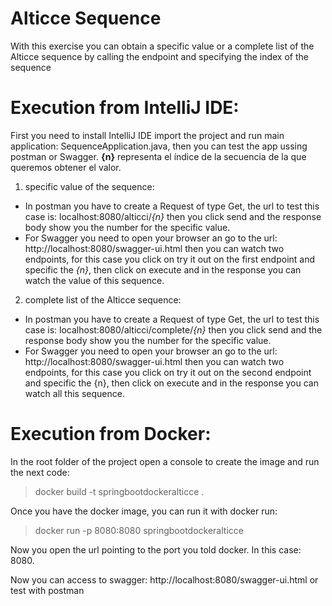# Alticce Sequence
With this exercise you can obtain a specific value or a complete list of the Alticce sequence by calling the endpoint and specifying the index of the sequence

# Execution from IntelliJ IDE:
First you need to install IntelliJ IDE import the project and run main application: SequenceApplication.java, then you can test the app ussing postman or Swagger.
**{n}** representa el índice de la secuencia de la que queremos obtener el valor.

1. specific value of the sequence:
- In postman you have to create a Request of type Get, the url to test this case is: localhost:8080/alticci/*{n}* then you click send and the response body show you the number for the specific value.
- For Swagger you need to open your browser an go to the url: http://localhost:8080/swagger-ui.html then you can watch two endpoints, for this case you click on try  it out on the first endpoint and specific the *{n}*, then click on execute and in the response you can watch the value of this sequence.

2. complete list of the Alticce sequence:
- In postman you have to create a Request of type Get, the url to test this case is: localhost:8080/alticci/complete/*{n}* then you click send and the response body show you the number for the specific value.
- For Swagger you need to open your browser an go to the url: http://localhost:8080/swagger-ui.html then you can watch two endpoints, for this case you click on try  it out on the second endpoint and specific the {n}, then click on execute and in the response you can watch all this sequence.

# Execution from Docker:
In the root folder of the project open a console to create the image and run the next code:

> docker build -t springbootdockeralticce .

Once you have the docker image, you can run it with docker run:

> docker run  -p 8080:8080 springbootdockeralticce

Now you open the url pointing to the port you told docker. In this case: 8080.

Now you can access to swagger: http://localhost:8080/swagger-ui.html or test with postman
